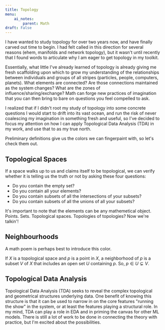 ```yaml
---
title: Topology
menu:
    ai_notes:
        parent: Math
draft: False 
---
```

I have wanted to study topology for over two years now, and have finally carved
out time to begin. I had felt called in this direction for several reasons
(ehem, manifolds and network topology), but it wasn't until recently that 
I found words to articulate why I am eager to get topology in my toolkit. 

Essentially, what little I've already learned of topology is already giving me 
fresh scaffolding upon which to grow my understanding of the relationships 
between individuals and groups of all stripes (particles, people, computers, 
planets). What elements are connected? Are those connections maintained as the system changes? 
What are the zones of influence/sharing/exchange? Math can forge new practices
of imagination that you can then bring to bare on questions you feel compelled
to ask.

I realized that if I didn't root my study of topology into some concrete questions
I would start to drift into its vast ocean, and run the risk of never coalescing 
my imagination in something fresh and useful, so I've decided to focus my attention
on how I can apply Topological Data Analysis (TDA) in my work, and use that to
as my true north. 

Preliminary definitions give us the colors we can fingerpaint with, so let's 
check them out. 

## Topological Spaces

If a space walks up to us and claims itself to be topological, we can verify 
whether it is telling us the truth or not by asking these four questions:

* Do you contain the empty set?
* Do you contain all your elements?
* Do you contain subsets of all the intersections of your subsets?
* Do you contain subsets of all the unions of all your subsets?

It's important to note that the elements can be any mathemetical object. Points.
Sets. Topological spaces. Topologies of topologies? Now we're talkin'!

## Neighbourhoods

A math poem is perhaps best to introduce this color.

If $X$ is a topological space and $p$ is a point in $X$, a neighborhood of $p$
is a subset $V$ of $X$ that includes an open set $U$ containing $p$. So, 
$p \in U \subsetneq V$.

## Topological Data Analysis

Topological Data Analysis (TDA) seeks to reveal the complex topological and 
geometrical structures underlying data. One benefit of knowing this structure
is that it can be used to narrow in on the core features "running the show"
in the system, or at least the features playing a structural role. In my mind,
TDA can play a role in EDA and in priming the canvas for other ML models. There
is still a lot of work to be done in connecting the theory with practice,
but I'm excited about the possibilities. 
